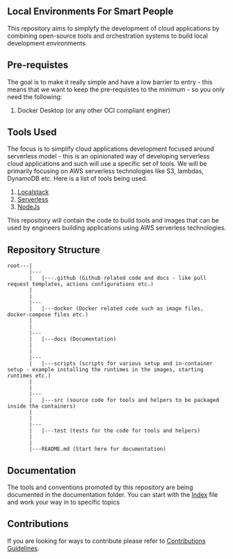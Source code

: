 ## Local Environments For Smart People

This repository aims to simplyfy the development of cloud applications by combining open-source tools and orchestration systems to build local development environments.

## Pre-requistes

The goal is to make it really simple and have a low barrier to entry - this means that we want to keep the pre-requistes to the minimum - so you only need the following:

1. Docker Desktop (or any other OCI compliant enginer)

## Tools Used

The focus is to simplify cloud applications development focused around serverless model - this is an opinionated way of developing serverless cloud applications and such will use a specific set of tools. We will be primarily focusing on AWS serverless technologies like S3, lambdas, DynamoDB etc. Here is a list of tools being used.

1. [Localstack](https://docs.localstack.cloud/getting-started/)
2. [Serverless](https://www.serverless.com/framework/docs/getting-started/)
3. [NodeJs](https://nodejs.org/en/docs/guides/getting-started-guide/)

This repository will contain the code to build tools and images that can be used by engineers building applications using AWS serverless technologies.

## Repository Structure

```
root---|
       |---
       |   |---.github (Github related code and docs - like pull request templates, actions configurations etc.)
       |
       |
       |---
       |   |---docker (Docker related code such as image files, docker-compose files etc.)
       |
       |
       |---
       |   |---docs (Documentation)
       |
       |
       |---
       |   |---scripts (scripts for various setup and in-container setup - example installing the runtimes in the images, starting runtimes etc.)
       |
       |
       |---
       |   |---src (source code for tools and helpers to be packaged inside the containers)
       |
       |
       |---
       |   |---test (tests for the code for tools and helpers)
       |
       |
       |---README.md (Start here for documentation)
```

## Documentation

The tools and conventions promoted by this repository are being documented in the documentation folder. You can start with the [Index](./docs/README.md) file and work your way in to specific topics

## Contributions

If you are looking for ways to contribute please refer to [Contributions Guidelines](./CONTRIBUTING.md).
